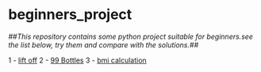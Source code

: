 # beginners_project
*##This repository contains some python project suitable for beginners.see the list below, try them and compare with the solutions.##*


1 - [lift off](#lift_off)
2 - [99 Bottles](#99_bottles)
3 - [bmi calculation](#bmi_calculation)
